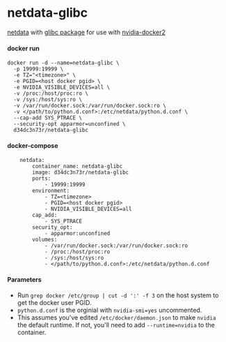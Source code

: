 # netdata-glibc
[netdata](https://github.com/netdata/netdata) with [glibc package](https://github.com/sgerrand/alpine-pkg-glibc) for use with [nvidia-docker2](https://github.com/NVIDIA/nvidia-docker)

#### docker run
```
docker run -d --name=netdata-glibc \
  -p 19999:19999 \
  -e TZ="<timezone>" \
  -e PGID=<host docker pgid> \
  -e NVIDIA_VISIBLE_DEVICES=all \
  -v /proc:/host/proc:ro \
  -v /sys:/host/sys:ro \
  -v /var/run/docker.sock:/var/run/docker.sock:ro \
  -v </path/to/python.d.conf>:/etc/netdata/python.d.conf \
  --cap-add SYS_PTRACE \
  --security-opt apparmor=unconfined \
  d34dc3n73r/netdata-glibc
```  

#### docker-compose
```
    netdata:
        container_name: netdata-glibc
        image: d34dc3n73r/netdata-glibc
        ports:
            - 19999:19999
        environment:
            - TZ=<timezone>
            - PGID=<host docker pgid>
            - NVIDIA_VISIBLE_DEVICES=all
        cap_add:
            - SYS_PTRACE
        security_opt:
            - apparmor:unconfined
        volumes:
            - /var/run/docker.sock:/var/run/docker.sock:ro
            - /proc:/host/proc:ro
            - /sys:/host/sys:ro
            - </path/to/python.d.conf>:/etc/netdata/python.d.conf
```  

#### Parameters
 - Run `grep docker /etc/group | cut -d ':' -f 3` on the host system to get the docker user PGID.
 - `python.d.conf` is the orginial with `nvidia-smi=yes` uncommented.
 - This assumes you've edited `/etc/docker/daemon.json` to make `nvidia` the default runtime. If not, you'll need to add `--runtime=nvidia` to the container.
